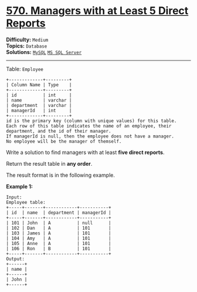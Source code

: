 # [570. Managers with at Least 5 Direct Reports](https://leetcode.com/problems/managers-with-at-least-5-direct-reports/)

**Difficulty:** `Medium`  
**Topics:** `Database`  
**Solutions:** [`MySQL`](../../src/sql/challenges/ManagersWithAtLeast5DirectReports.sql) [`MS SQL Server`](../../src/sql/challenges/ManagersWithAtLeast5DirectReports.sql)  

---

Table: `Employee`

```
+-------------+---------+
| Column Name | Type    |
+-------------+---------+
| id          | int     |
| name        | varchar |
| department  | varchar |
| managerId   | int     |
+-------------+---------+
id is the primary key (column with unique values) for this table.
Each row of this table indicates the name of an employee, their department, and the id of their manager.
If managerId is null, then the employee does not have a manager.
No employee will be the manager of themself.
```

Write a solution to find managers with at least **five direct reports**.

Return the result table in **any order**.

The result format is in the following example.

**Example 1:**

```
Input: 
Employee table:
+-----+-------+------------+-----------+
| id  | name  | department | managerId |
+-----+-------+------------+-----------+
| 101 | John  | A          | null      |
| 102 | Dan   | A          | 101       |
| 103 | James | A          | 101       |
| 104 | Amy   | A          | 101       |
| 105 | Anne  | A          | 101       |
| 106 | Ron   | B          | 101       |
+-----+-------+------------+-----------+
Output: 
+------+
| name |
+------+
| John |
+------+
```